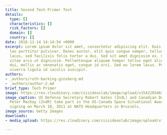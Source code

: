 ```yaml
---
title: Second Tech Primer Test
details:
  type: []
  characteristics: []
  risk_factors: []
  domain: []
  country: []
date: 2018-11-14 14:14:54 +0000
excerpt: Lorem ipsum dolor sit amet, consectetur adipiscing elit. Duis vel quam at
  leo porttitor pulvinar. Donec auctor, elit quis congue semper, tellus erat viverra
  lacus, sed facilisis felis tortor a dui. Sed sit amet dignissim ex. Curabitur lacinia
  vitae arcu ut dignissim. Pellentesque aliquam tempor tellus eget aliquam. Sed libero
  dui, mollis ac venenatis eget, congue id orci. Sed eu lorem lacus. Pellentesque
  viverra ligula id iaculis suscipit.
authors:
- _authors/ruth-barking-ginsberg.md
- _authors/author-2.md
brief_type: Tech Primer
image: https://res.cloudinary.com/csisideaslab/image/upload/v1542205462/on-the-radar/header-sample.jpg
image_caption: US Defense Secretary Robert Gates (2ndL) and Canadian Defense Minister
  Peter MacKay (2ndR) take part in the US-Canada Space Situational Awareness Partnership
  signing on March 10, 2011 at NATO Headquarters in Brussels.
image_source: Getty Images
downloads:
- media_upload: https://res.cloudinary.com/csisideaslab/image/upload/v1542205462/on-the-radar/header-sample.jpg

---
```

